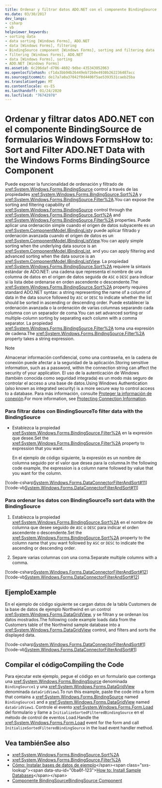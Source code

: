 ```yaml
---
title: Ordenar y filtrar datos ADO.NET con el componente BindingSource
ms.date: 03/30/2017
dev_langs:
- csharp
- vb
helpviewer_keywords:
- sorting data
- data sorting [Windows Forms], ADO.NET
- data [Windows Forms], filtering
- BindingSource component [Windows Forms], sorting and filtering data
- filtering [Windows Forms], ADO.NET
- data [Windows Forms], sorting
- ADO.NET [Windows Forms]
ms.assetid: 6c206daf-d706-4602-9dbe-435343052063
ms.openlocfilehash: cf1da3bb94b26449eb72b0e4930b262236487acc
ms.sourcegitcommit: de17a7a0a37042f0d4406f5ae5393531caeb25ba
ms.translationtype: MT
ms.contentlocale: es-ES
ms.lasthandoff: 01/24/2020
ms.locfileid: "76742978"
---
```

# <a name="how-to-sort-and-filter-adonet-data-with-the-windows-forms-bindingsource-component"></a><span data-ttu-id="0ba6f-102">Ordenar y filtrar datos ADO.NET con el componente BindingSource de formularios Windows Forms</span><span class="sxs-lookup"><span data-stu-id="0ba6f-102">How to: Sort and Filter ADO.NET Data with the Windows Forms BindingSource Component</span></span>
<span data-ttu-id="0ba6f-103">Puede exponer la funcionalidad de ordenación y filtrado de <xref:System.Windows.Forms.BindingSource> control a través de las propiedades <xref:System.Windows.Forms.BindingSource.Sort%2A> y <xref:System.Windows.Forms.BindingSource.Filter%2A>.</span><span class="sxs-lookup"><span data-stu-id="0ba6f-103">You can expose the sorting and filtering capability of <xref:System.Windows.Forms.BindingSource> control through the <xref:System.Windows.Forms.BindingSource.Sort%2A> and <xref:System.Windows.Forms.BindingSource.Filter%2A> properties.</span></span> <span data-ttu-id="0ba6f-104">Puede aplicar una ordenación simple cuando el origen de datos subyacente es un <xref:System.ComponentModel.IBindingList>y puede aplicar filtrado y ordenación avanzada cuando el origen de datos es un <xref:System.ComponentModel.IBindingListView>.</span><span class="sxs-lookup"><span data-stu-id="0ba6f-104">You can apply simple sorting when the underlying data source is an <xref:System.ComponentModel.IBindingList>, and you can apply filtering and advanced sorting when the data source is an <xref:System.ComponentModel.IBindingListView>.</span></span> <span data-ttu-id="0ba6f-105">La propiedad <xref:System.Windows.Forms.BindingSource.Sort%2A> requiere la sintaxis estándar de ADO.NET: una cadena que representa el nombre de una columna de datos en el origen de datos seguida de `ASC` o `DESC` para indicar si la lista debe ordenarse en orden ascendente o descendente.</span><span class="sxs-lookup"><span data-stu-id="0ba6f-105">The <xref:System.Windows.Forms.BindingSource.Sort%2A> property requires standard ADO.NET syntax: a string representing the name of a column of data in the data source followed by `ASC` or `DESC` to indicate whether the list should be sorted in ascending or descending order.</span></span> <span data-ttu-id="0ba6f-106">Puede establecer la ordenación avanzada o la ordenación de varias columnas separando cada columna con un separador de coma.</span><span class="sxs-lookup"><span data-stu-id="0ba6f-106">You can set advanced sorting or multiple-column sorting by separating each column with a comma separator.</span></span> <span data-ttu-id="0ba6f-107">La propiedad <xref:System.Windows.Forms.BindingSource.Filter%2A> toma una expresión de cadena.</span><span class="sxs-lookup"><span data-stu-id="0ba6f-107">The <xref:System.Windows.Forms.BindingSource.Filter%2A> property takes a string expression.</span></span>  
  
> [!NOTE]
> <span data-ttu-id="0ba6f-108">Almacenar información confidencial, como una contraseña, en la cadena de conexión puede afectar a la seguridad de la aplicación.</span><span class="sxs-lookup"><span data-stu-id="0ba6f-108">Storing sensitive information, such as a password, within the connection string can affect the security of your application.</span></span> <span data-ttu-id="0ba6f-109">El uso de la autenticación de Windows (también conocida como seguridad integrada) es un modo más seguro de controlar el acceso a una base de datos.</span><span class="sxs-lookup"><span data-stu-id="0ba6f-109">Using Windows Authentication (also known as integrated security) is a more secure way to control access to a database.</span></span> <span data-ttu-id="0ba6f-110">Para más información, consulte [Proteger la información de conexión](../../data/adonet/protecting-connection-information.md).</span><span class="sxs-lookup"><span data-stu-id="0ba6f-110">For more information, see [Protecting Connection Information](../../data/adonet/protecting-connection-information.md).</span></span>  
  
### <a name="to-filter-data-with-the-bindingsource"></a><span data-ttu-id="0ba6f-111">Para filtrar datos con BindingSource</span><span class="sxs-lookup"><span data-stu-id="0ba6f-111">To filter data with the BindingSource</span></span>  
  
- <span data-ttu-id="0ba6f-112">Establezca la propiedad <xref:System.Windows.Forms.BindingSource.Filter%2A> en la expresión que desee.</span><span class="sxs-lookup"><span data-stu-id="0ba6f-112">Set the <xref:System.Windows.Forms.BindingSource.Filter%2A> property to expression that you want.</span></span>  
  
     <span data-ttu-id="0ba6f-113">En el ejemplo de código siguiente, la expresión es un nombre de columna seguido por el valor que desea para la columna.</span><span class="sxs-lookup"><span data-stu-id="0ba6f-113">In the following code example, the expression is a column name followed by value that you want for the column.</span></span>  
  
 [!code-csharp[System.Windows.Forms.DataConnectorFilterAndSort#11](~/samples/snippets/csharp/VS_Snippets_Winforms/System.Windows.Forms.DataConnectorFilterAndSort/CS/form1.cs#11)]
 [!code-vb[System.Windows.Forms.DataConnectorFilterAndSort#11](~/samples/snippets/visualbasic/VS_Snippets_Winforms/System.Windows.Forms.DataConnectorFilterAndSort/VB/form1.vb#11)]  
  
### <a name="to-sort-data-with-the-bindingsource"></a><span data-ttu-id="0ba6f-114">Para ordenar los datos con BindingSource</span><span class="sxs-lookup"><span data-stu-id="0ba6f-114">To sort data with the BindingSource</span></span>  
  
1. <span data-ttu-id="0ba6f-115">Establezca la propiedad <xref:System.Windows.Forms.BindingSource.Sort%2A> en el nombre de columna que desee seguido de `ASC` o `DESC` para indicar el orden ascendente o descendente.</span><span class="sxs-lookup"><span data-stu-id="0ba6f-115">Set the <xref:System.Windows.Forms.BindingSource.Sort%2A> property to the column name that you want followed by `ASC` or `DESC` to indicate the ascending or descending order.</span></span>  
  
2. <span data-ttu-id="0ba6f-116">Separe varias columnas con una coma.</span><span class="sxs-lookup"><span data-stu-id="0ba6f-116">Separate multiple columns with a comma.</span></span>  
  
 [!code-csharp[System.Windows.Forms.DataConnectorFilterAndSort#12](~/samples/snippets/csharp/VS_Snippets_Winforms/System.Windows.Forms.DataConnectorFilterAndSort/CS/form1.cs#12)]
 [!code-vb[System.Windows.Forms.DataConnectorFilterAndSort#12](~/samples/snippets/visualbasic/VS_Snippets_Winforms/System.Windows.Forms.DataConnectorFilterAndSort/VB/form1.vb#12)]  
  
## <a name="example"></a><span data-ttu-id="0ba6f-117">Ejemplo</span><span class="sxs-lookup"><span data-stu-id="0ba6f-117">Example</span></span>  
 <span data-ttu-id="0ba6f-118">En el ejemplo de código siguiente se cargan datos de la tabla Customers de la base de datos de ejemplo Northwind en un control <xref:System.Windows.Forms.DataGridView>, y se filtran y se ordenan los datos mostrados.</span><span class="sxs-lookup"><span data-stu-id="0ba6f-118">The following code example loads data from the Customers table of the Northwind sample database into a <xref:System.Windows.Forms.DataGridView> control, and filters and sorts the displayed data.</span></span>  
  
 [!code-csharp[System.Windows.Forms.DataConnectorFilterAndSort#1](~/samples/snippets/csharp/VS_Snippets_Winforms/System.Windows.Forms.DataConnectorFilterAndSort/CS/form1.cs#1)]
 [!code-vb[System.Windows.Forms.DataConnectorFilterAndSort#1](~/samples/snippets/visualbasic/VS_Snippets_Winforms/System.Windows.Forms.DataConnectorFilterAndSort/VB/form1.vb#1)]  
  
## <a name="compiling-the-code"></a><span data-ttu-id="0ba6f-119">Compilar el código</span><span class="sxs-lookup"><span data-stu-id="0ba6f-119">Compiling the Code</span></span>  
 <span data-ttu-id="0ba6f-120">Para ejecutar este ejemplo, pegue el código en un formulario que contenga una <xref:System.Windows.Forms.BindingSource> denominada `BindingSource1` y una <xref:System.Windows.Forms.DataGridView> denominada `dataGridView1`.</span><span class="sxs-lookup"><span data-stu-id="0ba6f-120">To run this example, paste the code into a form that contains a <xref:System.Windows.Forms.BindingSource> named `BindingSource1` and a <xref:System.Windows.Forms.DataGridView> named `dataGridView1`.</span></span> <span data-ttu-id="0ba6f-121">Controle el evento <xref:System.Windows.Forms.Form.Load> del formulario y llame a `InitializeSortedFilteredBindingSource` en el método de control de eventos Load.</span><span class="sxs-lookup"><span data-stu-id="0ba6f-121">Handle the <xref:System.Windows.Forms.Form.Load> event for the form and call `InitializeSortedFilteredBindingSource` in the load event handler method.</span></span>  
  
## <a name="see-also"></a><span data-ttu-id="0ba6f-122">Vea también</span><span class="sxs-lookup"><span data-stu-id="0ba6f-122">See also</span></span>

- <xref:System.Windows.Forms.BindingSource.Sort%2A>
- <xref:System.Windows.Forms.BindingSource.Filter%2A>
- <span data-ttu-id="0ba6f-123">[Cómo: Instalar bases de datos de ejemplo](https://docs.microsoft.com/previous-versions/visualstudio/visual-studio-2013/8b6y4c7s(v=vs.120))</span><span class="sxs-lookup"><span data-stu-id="0ba6f-123">[How to: Install Sample Databases](https://docs.microsoft.com/previous-versions/visualstudio/visual-studio-2013/8b6y4c7s(v=vs.120))</span></span>
- [<span data-ttu-id="0ba6f-124">Componente BindingSource</span><span class="sxs-lookup"><span data-stu-id="0ba6f-124">BindingSource Component</span></span>](bindingsource-component.md)
